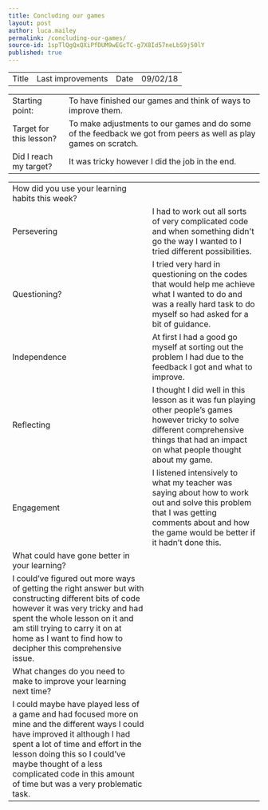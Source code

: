 ```yaml
---
title: Concluding our games
layout: post
author: luca.mailey
permalink: /concluding-our-games/
source-id: 1spTlQgQxQXiPfDUM9wEGcTC-g7X8Id57neLbS9j50lY
published: true
---
```

<table>
  <tr>
    <td>Title</td>
    <td>Last improvements</td>
    <td>Date</td>
    <td>09/02/18</td>
  </tr>
</table>


<table>
  <tr>
    <td>Starting point:</td>
    <td>To have finished our games and think of ways to improve them.</td>
  </tr>
  <tr>
    <td>Target for this lesson?</td>
    <td>To make adjustments to our games and do some of the feedback we got from peers as well as play games on scratch. </td>
  </tr>
  <tr>
    <td>Did I reach my target? </td>
    <td>It was tricky however I did the job in the end.</td>
  </tr>
</table>


<table>
  <tr>
    <td>How did you use your learning habits this week?</td>
    <td></td>
  </tr>
  <tr>
    <td>Persevering</td>
    <td>I had to work out all sorts of very complicated code and when something didn't go the way I wanted to I tried different possibilities.</td>
  </tr>
  <tr>
    <td>Questioning?</td>
    <td>I tried very hard in questioning on the codes that would help me achieve what I wanted to do and was a really hard task to do myself so had asked for a bit of guidance.</td>
  </tr>
  <tr>
    <td>Independence</td>
    <td>At first I had a good go myself at sorting out the problem I had due to the feedback I got and what to improve. </td>
  </tr>
  <tr>
    <td>Reflecting</td>
    <td>I thought I did well in this lesson as it was fun playing other people’s games however tricky to solve different comprehensive things that had an impact on what people thought about my game.</td>
  </tr>
  <tr>
    <td>Engagement</td>
    <td>I listened intensively to what my teacher was saying about how to work out and solve this problem that I was getting comments about and how the game would be better if it hadn’t done this.</td>
  </tr>
  <tr>
    <td>What could have gone better in your learning?</td>
    <td></td>
  </tr>
  <tr>
    <td>I could’ve figured out more ways of getting the right answer but with constructing different bits of code however it was very tricky and had spent the whole lesson on it and am still trying to carry it on at home as I want to find how to decipher this comprehensive issue.</td>
    <td></td>
  </tr>
  <tr>
    <td>What changes do you need to make to improve your learning next time?</td>
    <td></td>
  </tr>
  <tr>
    <td>I could maybe have played less of a game and had focused more on mine and the different ways I could have improved it although I had spent a lot of time and effort in the lesson doing this so I could’ve maybe thought of a less complicated code in this amount of time but was a very problematic task.</td>
    <td></td>
  </tr>
</table>



